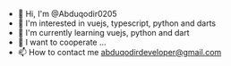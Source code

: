 - 👋 Hi, I'm @Abduqodir0205
- 👀 I'm interested in vuejs, typescript, python and darts
- 🌱 I'm currently learning vuejs, python and dart
- 💞️ I want to cooperate ...
- 📫 How to contact me abduqodirdeveloper@gmail.com

<!---
Abduqodir0205/Abduqodir0205 is a ✨ special ✨ repository because its `README.md` (this file) appears on your GitHub profile.
You can click the Preview link to take a look at your changes.
--->
